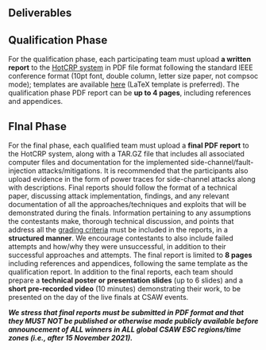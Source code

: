 Deliverables
------------

## Qualification Phase

For the qualification phase, each participating team must upload **a written report** to the [HotCRP system](https://hotcrp.engineering.nyu.edu/) in PDF file format following the standard IEEE conference format (10pt font, double column, letter size paper, not compsoc mode); templates are available [here](http://www.ieee.org/conferences_events/conferences/publishing/templates.html) (LaTeX template is preferred). The qualification phase PDF report can be **up to 4 pages**, including references and appendices.

## FInal Phase

For the final phase, each qualified team must upload a **final PDF report** to the HotCRP system, along with a TAR.GZ file that includes all associated computer files and documentation for the implemented side-channel/fault-injection attacks/mitigations. It is recommended that the participants also upload evidence in the form of power traces for side-channel attacks along with descriptions. Final reports should follow the format of a technical paper, discussing attack implementation, findings, and any relevant documentation of all the approaches/techniques and exploits that will be demonstrated during the finals. Information pertaining to any assumptions the contestants make, thorough technical discussion, and points that address all the [grading criteria](challenge_description.md#evaluation-and-grading-policies) must be included in the reports, in a **structured manner**. We encourage contestants to also include failed attempts and how/why they were unsuccessful, in addition to their successful approaches and attempts. The final report is limited to **8 pages** including references and appendices, following the same template as the qualification report. In addition to the final reports, each team should prepare a **technical poster or presentation slides** (up to 6 slides) and a **short pre-recorded video** (10 minutes) demonstrating their work, to be presented on the day of the live finals at CSAW events.

**_We stress that final reports must be submitted in PDF format and that they MUST NOT be published or otherwise made publicly available before announcement of ALL winners in ALL global CSAW ESC regions/time zones (i.e., after 15 November 2021)._**
